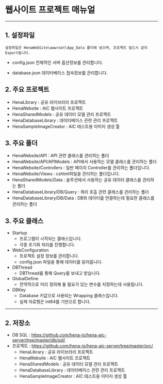 # 웹사이트 프로젝트 매뉴얼
----------------------------------------
## 1. 설정파일
    설정파일은 HenaWebSite\wwwroot\App_Data 폴더에 넣으며, 프로젝트 빌드시 같이 Export됩니다.

- config.json
    전체적인 서버 옵션정보를 관리합니다.

- database.json
    데이터베이스 접속정보를 관리합니다.
    
## 2. 주요 프로젝트
- HenaLibrary : 공유 라이브러리 프로젝트
- HenaWebsite : AIC 웹사이트 프로젝트
- HenaSharedModels : 공유 데이터 모델 관리 프로젝트
- HenaDatabaseLibrary : 데이터베이스 관련 관리 프로젝트
- HenaSampleImageCreator : AIC 테스트용 이미지 생성 툴
  
## 3. 주요 폴더
- HenaWebsite/API : API 관련 클래스를 관리하는 폴더
- HenaWebsite/API/APIModels : API에서 사용하는 모델 클래스를 관리하는 폴더
- HenaWebsite/Controllers : 일반 페이지 Controller를 관리하는 폴더입니다.
- HenaWebsite/Views : cshtml파일을 관리하는 폴더입니다.
- HenaSharedModels/Data : 솔루션에서 사용하는 공유 데이터 클래스를 관리하는 폴더
- HenaDatabaseLibrary/DB/Query : 쿼리 호출 관련 클래스를 관리하는 폴더
- HenaDatabaseLibrary/DB/Data : DB와 데이터를 연결하는데 필요한 클래스를 관리하는 폴더

## 3. 주요 클래스
- Startup
    - 프로그램이 시작되는 클래스입니다.
    - 각종 초기화 처리를 진행합니다.
- WebConfiguration
    - 프로젝트 설정 정보를 관리합니다.
    - config.json 파일을 통해 데이터를 읽어옵니다.
- DBThread
    - DBThread를 통해 Query를 보내고 받습니다.
- GlobalDefine
    - 전역적으로 미리 정의해 둘 필요가 있는 변수를 지정하는데 사용됩니다.
- DBKey
    - Database 키값으로 사용되는 Wrapping 클래스입니다.
    - 실제 자료형은 int64를 기반으로 합니다.

----------------------------------------
## 2. 저장소
   - DB SQL : https://github.com/hena-io/hena-aic-server/tree/master/db/sql/
   - 프로젝트 : https://github.com/hena-io/hena-aic-server/tree/master/src/
        - HenaLibrary : 공유 라이브러리 프로젝트
        - HenaWebsite : AIC 웹사이트 프로젝트
        - HenaSharedModels : 공유 데이터 모델 관리 프로젝트
        - HenaDatabaseLibrary : 데이터베이스 관련 관리 프로젝트
        - HenaSampleImageCreator : AIC 테스트용 이미지 생성 툴
